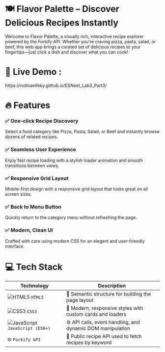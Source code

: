 <h1>🍽️ Flavor Palette – Discover Delicious Recipes Instantly</h1>

Welcome to Flavor Palette, a visually rich, interactive recipe explorer powered by the Forkify API. Whether you're craving pizza, pasta, salad, or beef, this web app brings a curated set of delicious recipes to your fingertips—just click a dish and discover what you can cook!

<h1>🌟 Live Demo : </h1> https://rodinaelfeky.github.io/ESNext_Lab3_Part3/

<h1>🔥 Features</h1>

<h3>✅ One-click Recipe Discovery </h3>
Select a food category like Pizza, Pasta, Salad, or Beef and instantly browse dozens of related recipes.

<h3>✅  Seamless User Experience </h3>
Enjoy fast recipe loading with a stylish loader animation and smooth transitions between views.

<h3>✅ Responsive Grid Layout</h3>
Mobile-first design with a responsive grid layout that looks great on all screen sizes.

<h3>✅ Back to Menu Button</h3>
Quickly return to the category menu without refreshing the page.

<h3>✅ Modern, Clean UI</h3>
Crafted with care using modern CSS for an elegant and user-friendly interface.

 <h1>💻 Tech Stack</h1>

 | Technology                                                                                                                      | Description                                                |
| ------------------------------------------------------------------------------------------------------------------------------- | ---------------------------------------------------------- |
| ![HTML5](https://img.shields.io/badge/-HTML5-E34F26?style=flat\&logo=html5\&logoColor=white) `HTML5`                            | 🧱 Semantic structure for building the page layout         |
| ![CSS3](https://img.shields.io/badge/-CSS3-1572B6?style=flat\&logo=css3\&logoColor=white) `CSS3`                                | 🎨 Modern, responsive styles with custom cards and loaders |
| ![JavaScript](https://img.shields.io/badge/-JavaScript-F7DF1E?style=flat\&logo=javascript\&logoColor=black) `JavaScript (ES6+)` | ⚙️ API calls, event handling, and dynamic DOM manipulation |
| 🌐 `Forkify API`                                                                                                                | 🍴 Public recipe API used to fetch recipes by keyword      |
